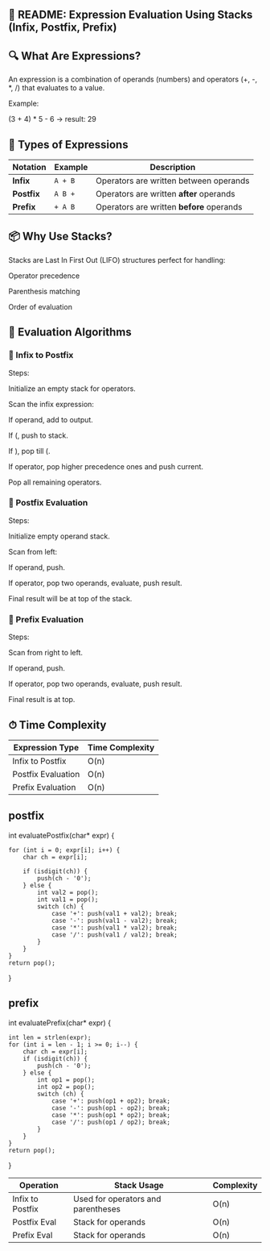 ## 📘 README: Expression Evaluation Using Stacks (Infix, Postfix, Prefix)

## 🔍 What Are Expressions?

An expression is a combination of operands (numbers) and operators (+, -, *, /) that evaluates to a value.

Example:

(3 + 4) * 5 - 6  →  result: 29

## 🧾 Types of Expressions

| Notation    | Example | Description                               |
| ----------- | ------- | ----------------------------------------- |
| **Infix**   | `A + B` | Operators are written between operands    |
| **Postfix** | `A B +` | Operators are written **after** operands  |
| **Prefix**  | `+ A B` | Operators are written **before** operands |

## 📦 Why Use Stacks?
Stacks are Last In First Out (LIFO) structures perfect for handling:

Operator precedence

Parenthesis matching

Order of evaluation

## 📐 Evaluation Algorithms

### 🔸 Infix to Postfix
Steps:

Initialize an empty stack for operators.

Scan the infix expression:

If operand, add to output.

If (, push to stack.

If ), pop till (.

If operator, pop higher precedence ones and push current.

Pop all remaining operators.


### 🔹 Postfix Evaluation
Steps:

Initialize empty operand stack.

Scan from left:

If operand, push.

If operator, pop two operands, evaluate, push result.

Final result will be at top of the stack.

### 🔹 Prefix Evaluation
Steps:

Scan from right to left.

If operand, push.

If operator, pop two operands, evaluate, push result.

Final result is at top.

## ⏱ Time Complexity
| Expression Type    | Time Complexity |
| ------------------ | --------------- |
| Infix to Postfix   | O(n)            |
| Postfix Evaluation | O(n)            |
| Prefix Evaluation  | O(n)            |

## postfix
int evaluatePostfix(char* expr) {

    for (int i = 0; expr[i]; i++) {
        char ch = expr[i];

        if (isdigit(ch)) {
            push(ch - '0');
        } else {
            int val2 = pop();
            int val1 = pop();
            switch (ch) {
                case '+': push(val1 + val2); break;
                case '-': push(val1 - val2); break;
                case '*': push(val1 * val2); break;
                case '/': push(val1 / val2); break;
            }
        }
    }
    return pop();
}

## prefix 
int evaluatePrefix(char* expr) {

    int len = strlen(expr);
    for (int i = len - 1; i >= 0; i--) {
        char ch = expr[i];
        if (isdigit(ch)) {
            push(ch - '0');
        } else {
            int op1 = pop();
            int op2 = pop();
            switch (ch) {
                case '+': push(op1 + op2); break;
                case '-': push(op1 - op2); break;
                case '*': push(op1 * op2); break;
                case '/': push(op1 / op2); break;
            }
        }
    }
    return pop();
}

| Operation        | Stack Usage                        | Complexity |
| ---------------- | ---------------------------------- | ---------- |
| Infix to Postfix | Used for operators and parentheses | O(n)       |
| Postfix Eval     | Stack for operands                 | O(n)       |
| Prefix Eval      | Stack for operands                 | O(n)       |

